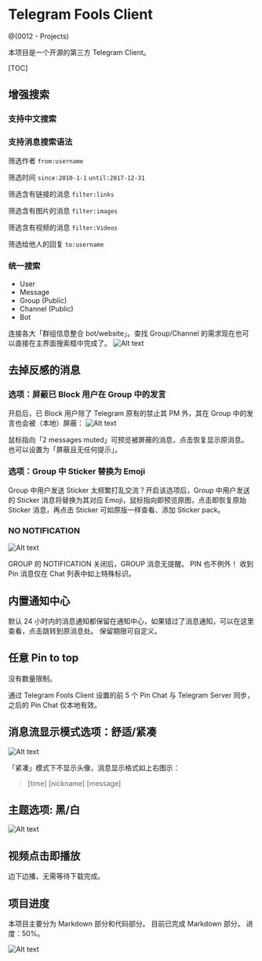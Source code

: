 # Telegram Fools Client

@(0012 - Projects)

本项目是一个开源的第三方 Telegram Client。

[TOC]

## 增强搜索

### 支持中文搜索

### 支持消息搜索语法

筛选作者 
`from:username`

筛选时间
`since:2010-1-1`
`until:2017-12-31`

筛选含有链接的消息
`filter:links`

筛选含有图片的消息
`filter:images`

筛选含有视频的消息
`filter:Videos`

筛选给他人的回复
`to:username`

### 统一搜索

* User
* Message
* Group (Public)
* Channel (Public)
* Bot

连接各大「群组信息整合 bot/website」。查找 Group/Channel 的需求现在也可以直接在主界面搜索框中完成了。
![Alt text](https://i.imgur.com/PkDjAiG.png)

## 去掉反感的消息

### 选项：屏蔽已 Block 用户在 Group 中的发言

开启后，已 Block 用户除了 Telegram 原有的禁止其 PM 外，其在 Group 中的发言也会被（本地）屏蔽：
![Alt text](http://i.imgur.com/1miLlCO.png)

鼠标指向「2 messages muted」可预览被屏蔽的消息，点击恢复显示原消息。
也可以设置为「屏蔽且无任何提示」。

### 选项：Group 中 Sticker 替换为 Emoji

Group 中用户发送 Sticker 太频繁打乱交流？开启该选项后，Group 中用户发送的 Sticker 消息将替换为其对应 Emoji，鼠标指向即预览原图，点击即恢复原始 Sticker 消息，再点击 Sticker 可如原版一样查看、添加 Sticker pack。

### NO NOTIFICATION

![Alt text](http://i.imgur.com/pTODNu6.png)

GROUP 的 NOTIFICATION 关闭后，GROUP 消息无提醒。
PIN 也不例外！
收到 Pin 消息仅在 Chat 列表中如上特殊标识。

## 内置通知中心

默认 24 小时内的消息通知都保留在通知中心，如果错过了消息通知，可以在这里查看，点击跳转到原消息处。
保留期限可自定义。

## 任意 Pin to top

没有数量限制。

通过 Telegram Fools Client 设置的前 5 个 Pin Chat 与 Telegram Server 同步，之后的 Pin Chat 仅本地有效。

## 消息流显示模式选项：舒适/紧凑

![Alt text](http://i.imgur.com/LUo4ZFx.png)

「紧凑」模式下不显示头像，消息显示格式如上右图示：
> [time] [nickname] [message]

## 主题选项: 黑/白

![Alt text](http://i.imgur.com/jW44OGg.png)

## 视频点击即播放

边下边播，无需等待下载完成。

## 项目进度

本项目主要分为 Markdown 部分和代码部分。
目前已完成 Markdown 部分。
进度：50%。

![Alt text](http://i.imgur.com/mU2OFua.png)
